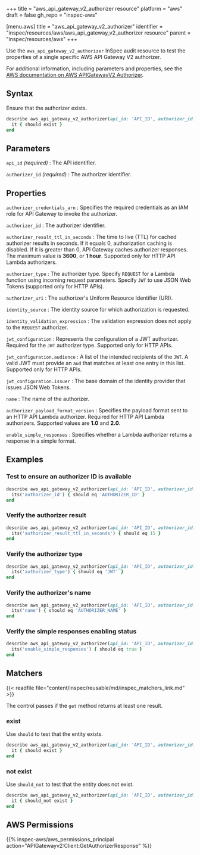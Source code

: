 +++
title = "aws_api_gateway_v2_authorizer resource"
platform = "aws"
draft = false
gh_repo = "inspec-aws"

[menu.aws]
title = "aws_api_gateway_v2_authorizer"
identifier = "inspec/resources/aws/aws_api_gateway_v2_authorizer resource"
parent = "inspec/resources/aws"
+++

Use the `aws_api_gateway_v2_authorizer` InSpec audit resource to test the properties of a single specific AWS API Gateway V2 authorizer.

For additional information, including parameters and properties, see the [AWS documentation on AWS APIGatewayV2 Authorizer](https://docs.aws.amazon.com/AWSCloudFormation/latest/UserGuide/aws-resource-apigatewayv2-authorizer.html).

## Syntax

Ensure that the authorizer exists.

```ruby
describe aws_api_gateway_v2_authorizer(api_id: 'API_ID', authorizer_id: 'AUTHORIZER_ID') do
  it { should exist }
end
```

## Parameters

`api_id` _(required)_
: The API identifier.

`authorizer_id` _(required)_
: The authorizer identifier.

## Properties

`authorizer_credentials_arn`
: Specifies the required credentials as an IAM role for API Gateway to invoke the authorizer.

`authorizer_id`
: The authorizer identifier.

`authorizer_result_ttl_in_seconds`
: The time to live (TTL) for cached authorizer results in seconds. If it equals 0, authorization caching is disabled. If it is greater than 0, API Gateway caches authorizer responses. The maximum value is **3600**, or **1 hour**. Supported only for HTTP API Lambda authorizers.

`authorizer_type`
: The authorizer type. Specify `REQUEST` for a Lambda function using incoming request parameters. Specify `JWT` to use JSON Web Tokens (supported only for HTTP APIs).

`authorizer_uri`
: The authorizer's Uniform Resource Identifier (URI).

`identity_source`
: The identity source for which authorization is requested.

`identity_validation_expression`
: The validation expression does not apply to the `REQUEST` authorizer.

`jwt_configuration`
: Represents the configuration of a JWT authorizer. Required for the `JWT` authorizer type. Supported only for HTTP APIs.

`jwt_configuration.audience`
: A list of the intended recipients of the `JWT`. A valid JWT must provide an `aud` that matches at least one entry in this list. Supported only for HTTP APIs.

`jwt_configuration.issuer`
: The base domain of the identity provider that issues JSON Web Tokens.

`name`
: The name of the authorizer.

`authorizer_payload_format_version`
: Specifies the payload format sent to an HTTP API Lambda authorizer. Required for HTTP API Lambda authorizers. Supported values are **1.0** and **2.0**.

`enable_simple_responses`
: Specifies whether a Lambda authorizer returns a response in a simple format.

## Examples

### Test to ensure an authorizer ID is available

```ruby
describe aws_api_gateway_v2_authorizer(api_id: 'API_ID', authorizer_id: 'AUTHORIZER_ID') do
  its('authorizer_id') { should eq 'AUTHORIZER_ID' }
end
```

### Verify the authorizer result

```ruby
describe aws_api_gateway_v2_authorizer(api_id: 'API_ID', authorizer_id: 'AUTHORIZER_ID') do
  its('authorizer_result_ttl_in_seconds') { should eq 15 }
end
```

### Verify the authorizer type

```ruby
describe aws_api_gateway_v2_authorizer(api_id: 'API_ID', authorizer_id: 'AUTHORIZER_ID') do
  its('authorizer_type') { should eq 'JWT' }
end
```

### Verify the authorizer's name

```ruby
describe aws_api_gateway_v2_authorizer(api_id: 'API_ID', authorizer_id: 'AUTHORIZER_ID') do
  its('name') { should eq 'AUTHORIZER_NAME' }
end
```

### Verify the simple responses enabling status

```ruby
describe aws_api_gateway_v2_authorizer(api_id: 'API_ID', authorizer_id: 'AUTHORIZER_ID') do
  its('enable_simple_responses') { should eq true }
end
```

## Matchers

{{< readfile file="content/inspec/reusable/md/inspec_matchers_link.md" >}}

The control passes if the `get` method returns at least one result.

### exist

Use `should` to test that the entity exists.

```ruby
describe aws_api_gateway_v2_authorizer(api_id: 'API_ID', authorizer_id: 'AUTHORIZER_ID') do
  it { should exist }
end
```

### not exist

Use `should_not` to test that the entity does not exist.

```ruby
describe aws_api_gateway_v2_authorizer(api_id: 'API_ID', authorizer_id: 'AUTHORIZER_ID') do
  it { should_not exist }
end
```

## AWS Permissions

{{% inspec-aws/aws_permissions_principal action="APIGatewayv2:Client:GetAuthorizerResponse" %}}
